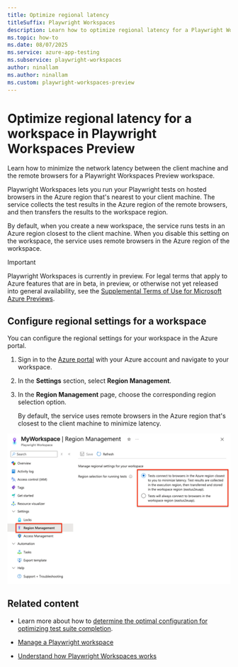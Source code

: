 ```yaml
---
title: Optimize regional latency
titleSuffix: Playwright Workspaces
description: Learn how to optimize regional latency for a Playwright Workspaces Preview workspace. Choose to run tests on remote browsers in an Azure region nearest to you, or in a fixed region.
ms.topic: how-to
ms.date: 08/07/2025
ms.service: azure-app-testing
ms.subservice: playwright-workspaces
author: ninallam
ms.author: ninallam
ms.custom: playwright-workspaces-preview
---
```


# Optimize regional latency for a workspace in Playwright Workspaces Preview

Learn how to minimize the network latency between the client machine and the remote browsers for a Playwright Workspaces Preview workspace.

Playwright Workspaces lets you run your Playwright tests on hosted browsers in the Azure region that's nearest to your client machine. The service collects the test results in the Azure region of the remote browsers, and then transfers the results to the workspace region.

By default, when you create a new workspace, the service runs tests in an Azure region closest to the client machine. When you disable this setting on the workspace, the service uses remote browsers in the Azure region of the workspace.

> [!IMPORTANT]
> Playwright Workspaces is currently in preview. For legal terms that apply to Azure features that are in beta, in preview, or otherwise not yet released into general availability, see the [Supplemental Terms of Use for Microsoft Azure Previews](https://azure.microsoft.com/support/legal/preview-supplemental-terms/).

## Configure regional settings for a workspace

You can configure the regional settings for your workspace in the Azure portal.

1. Sign in to the [Azure portal](https://portal.azure.com) with your Azure account and navigate to your workspace.

1. In the **Settings** section, select **Region Management**.

1. In the **Region Management** page, choose the corresponding region selection option.

    By default, the service uses remote browsers in the Azure region that's closest to the client machine to minimize latency.

![Screenshot of the Region Management settings page](./media/how-to-optimize-regional-latency/configure-workspace-region-management.png )

## Related content

- Learn more about how to [determine the optimal configuration for optimizing test suite completion](./concept-determine-optimal-configuration.md).

- [Manage a Playwright workspace](./how-to-manage-playwright-workspace.md)

- [Understand how Playwright Workspaces works](./overview-what-is-microsoft-playwright-workspaces.md#how-it-works)
